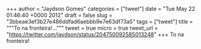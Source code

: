 
+++
author = "Jaydson Gomes"
categories = ["tweet"]
date = "Tue May 22 01:46:40 +0000 2012"
draft = false
slug = "3bbeae3ef3b27e486ddfad6aebbb9e7e63df73a5"
tags = ["tweet"]
title = """To na fronteira!..."""
tweet = true
micro = true
tweet_url = "https://twitter.com/jaydson/status/204750092585013248"
+++
To na fronteira!
